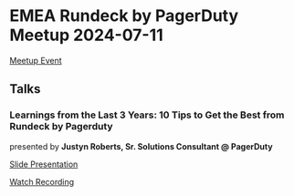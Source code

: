 # EMEA Rundeck by PagerDuty Meetup 2024-07-11

[Meetup Event](https://www.meetup.com/rundeck-europe/events/301361714/)

## Talks

### Learnings from the Last 3 Years: 10 Tips to Get the Best from Rundeck by Pagerduty

presented by **Justyn Roberts, Sr. Solutions Consultant @ PagerDuty**

[Slide Presentation]([2024%20July]%20EMEA%20Rundeck%20by%20PagerDuty%20Meetup.pdf)

[Watch Recording](https://www.youtube.com/watch?v=ShZu8lDegkc)
